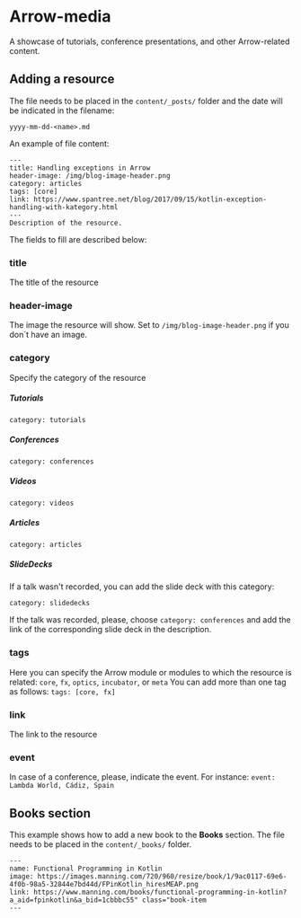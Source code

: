 # Arrow-media

A showcase of tutorials, conference presentations, and other Arrow-related content.

## Adding a resource

The file needs to be placed in the `content/_posts/` folder and the date will be indicated in the filename:

```
yyyy-mm-dd-<name>.md
```

An example of file content:

```
---
title: Handling exceptions in Arrow
header-image: /img/blog-image-header.png
category: articles
tags: [core]
link: https://www.spantree.net/blog/2017/09/15/kotlin-exception-handling-with-kategory.html
---
Description of the resource.
```
The fields to fill are described below:

### title
The title of the resource
### header-image
The image the resource will show.
Set to `/img/blog-image-header.png` if you don´t have an image.
### category
Specify the category of the resource
##### Tutorials
```
category: tutorials
```
##### Conferences
```
category: conferences
```
##### Videos
```
category: videos
```
##### Articles
```
category: articles
```
##### SlideDecks

If a talk wasn't recorded, you can add the slide deck with this category:

```
category: slidedecks
```

If the talk was recorded, please, choose `category: conferences` and add the link of the corresponding slide deck in the description.
### tags
Here you can specify the Arrow module or modules to which the resource is related: `core`, `fx`, `optics`, `incubator`, or `meta`
You can add more than one tag as follows:
`tags: [core, fx]`
### link
The link to the resource
### event
In case of a conference, please, indicate the event. For instance: `event: Lambda World, Cádiz, Spain`


## Books section
This example shows how to add a new book to the **Books** section.
The file needs to be placed in the `content/_books/` folder.

```
---
name: Functional Programming in Kotlin
image: https://images.manning.com/720/960/resize/book/1/9ac0117-69e6-4f0b-98a5-32844e7bd44d/FPinKotlin_hiresMEAP.png
link: https://www.manning.com/books/functional-programming-in-kotlin?a_aid=fpinkotlin&a_bid=1cbbbc55" class="book-item
---
```
